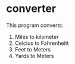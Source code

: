 # converter

This program converts:
1. Miles to kilometer
2. Celcius to Fahrenheitt
3. Feet to Meters
4. Yards to Meters

